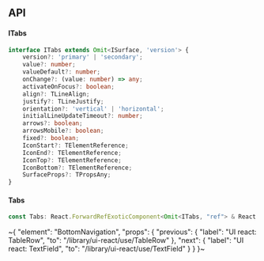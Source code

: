 

## API

#### ITabs

```ts
interface ITabs extends Omit<ISurface, 'version'> {
    version?: 'primary' | 'secondary';
    value?: number;
    valueDefault?: number;
    onChange?: (value: number) => any;
    activateOnFocus?: boolean;
    align?: TLineAlign;
    justify?: TLineJustify;
    orientation?: 'vertical' | 'horizontal';
    initialLineUpdateTimeout?: number;
    arrows?: boolean;
    arrowsMobile?: boolean;
    fixed?: boolean;
    IconStart?: TElementReference;
    IconEnd?: TElementReference;
    IconTop?: TElementReference;
    IconBottom?: TElementReference;
    SurfaceProps?: TPropsAny;
}
```

#### Tabs

```ts
const Tabs: React.ForwardRefExoticComponent<Omit<ITabs, "ref"> & React.RefAttributes<unknown>>;
```


~{
  "element": "BottomNavigation",
  "props": {
    "previous": {
      "label": "UI react: TableRow",
      "to": "/library/ui-react/use/TableRow"
    },
    "next": {
      "label": "UI react: TextField",
      "to": "/library/ui-react/use/TextField"
    }
  }
}~
